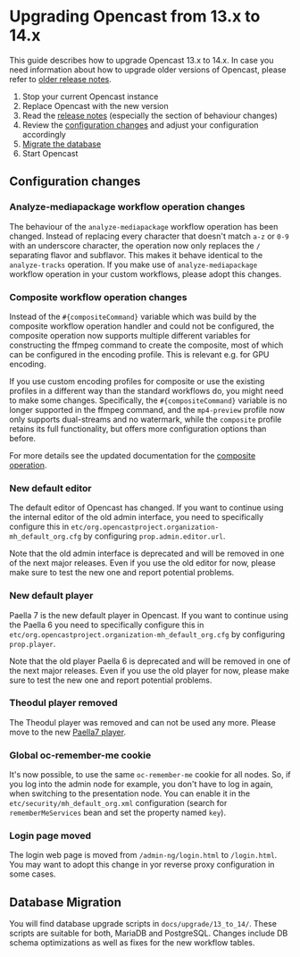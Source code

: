 Upgrading Opencast from 13.x to 14.x
====================================

This guide describes how to upgrade Opencast 13.x to 14.x.
In case you need information about how to upgrade older versions of Opencast,
please refer to [older release notes](https://docs.opencast.org).

1. Stop your current Opencast instance
2. Replace Opencast with the new version
3. Read the [release notes](releasenotes.md) (especially the section of behaviour changes)
4. Review the [configuration changes](#configuration-changes) and adjust your configuration accordingly
5. [Migrate the database](#database-migration)
6. Start Opencast

Configuration changes
---------------------

### Analyze-mediapackage workflow operation changes

The behaviour of the `analyze-mediapackage` workflow operation has been changed. Instead of replacing every character that doesn't match `a-z` or `0-9` with an underscore character, the operation now only replaces the `/` separating flavor and subflavor. This makes it behave identical to the `analyze-tracks` operation. If you make use of `analyze-mediapackage` workflow operation in your custom workflows, please adopt this changes.

### Composite workflow operation changes

Instead of the `#{compositeCommand}` variable which was build by the composite workflow operation handler and could not
be configured, the composite operation now supports multiple different variables for constructing the ffmpeg command to
create the composite, most of which can be configured in the encoding profile. This is relevant e.g. for GPU encoding.

If you use custom encoding profiles for composite or use the existing profiles in a different way than the standard
workflows do, you might need to make some changes. Specifically, the `#{compositeCommand}` variable is no longer
supported in the ffmpeg command, and the `mp4-preview` profile now only supports dual-streams and no watermark,
while the `composite` profile retains its full functionality, but offers more configuration options than before.

For more details see the updated documentation for the
[composite operation](workflowoperationhandlers/composite-woh.md).

### New default editor

The default editor of Opencast has changed.
If you want to continue using the internal editor of the old admin interface,
you need to specifically configure this in `etc/org.opencastproject.organization-mh_default_org.cfg`
by configuring `prop.admin.editor.url`.

Note that the old admin interface is deprecated and will be removed in one of the next major releases.
Even if you use the old editor for now, please make sure to test the new one
and report potential problems.

### New default player

Paella 7 is the new default player in Opencast.
If you want to continue using the Paella 6 you need to specifically configure this in `etc/org.opencastproject.organization-mh_default_org.cfg` by configuring `prop.player`.

Note that the old player Paella 6 is deprecated and will be removed in one of the next major releases.
Even if you use the old player for now, please make sure to test the new one
and report potential problems.

### Theodul player removed

The Theodul player was removed and can not be used any more. Please move to the new [Paella7 player](#new-default-player).

### Global oc-remember-me cookie

It's now possible, to use the same `oc-remember-me` cookie for all nodes.
So, if you log into the admin node for example, you don't have to log in again, when switching to the presentation node. You can enable it in the `etc/security/mh_default_org.xml` configuration (search for `rememberMeServices` bean and set the property named `key`). 

### Login page moved

The login web page is moved from `/admin-ng/login.html` to `/login.html`. You may want to adopt this change in yor reverse proxy configuration in some cases.

Database Migration
------------------

You will find database upgrade scripts in `docs/upgrade/13_to_14/`. These scripts are suitable for both, MariaDB and
PostgreSQL. Changes include DB schema optimizations as well as fixes for the new workflow tables.
